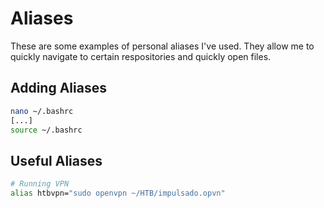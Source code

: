 # Aliases
These are some examples of personal aliases I've used. They allow me to quickly navigate to certain respositories and quickly open files.

## Adding Aliases
```bash
nano ~/.bashrc
[...]
source ~/.bashrc
```


## Useful Aliases
```bash
# Running VPN
alias htbvpn="sudo openvpn ~/HTB/impulsado.opvn"
```